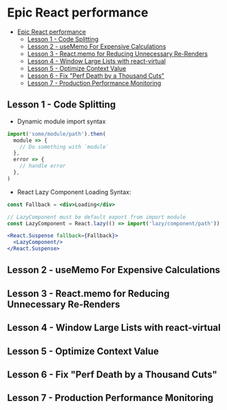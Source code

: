 # Epic React performance

- [Epic React performance](#epic-react-performance)
  - [Lesson 1 - Code Splitting](#lesson-1---code-splitting)
  - [Lesson 2 - useMemo For Expensive Calculations](#lesson-2---usememo-for-expensive-calculations)
  - [Lesson 3 - React.memo for Reducing Unnecessary Re-Renders](#lesson-3---reactmemo-for-reducing-unnecessary-re-renders)
  - [Lesson 4 - Window Large Lists with react-virtual](#lesson-4---window-large-lists-with-react-virtual)
  - [Lesson 5 - Optimize Context Value](#lesson-5---optimize-context-value)
  - [Lesson 6 - Fix "Perf Death by a Thousand Cuts"](#lesson-6---fix-perf-death-by-a-thousand-cuts)
  - [Lesson 7 - Production Performance Monitoring](#lesson-7---production-performance-monitoring)

## Lesson 1 - Code Splitting

- Dynamic module import syntax

```js
import('some/module/path').then(
  module => {
    // Do something with `module`
  },
  error => {
    // handle error
  },
)
```

- React Lazy Component Loading Syntax:

```jsx
const Fallback = <div>Loading</div>

// LazyComponent must be default export from import module
const LazyComponent = React.lazy(() => import('lazy/component/path'))

<React.Suspense fallback={Fallback}>
  <LazyComponent/>
</React.Suspense>
```

## Lesson 2 - useMemo For Expensive Calculations

## Lesson 3 - React.memo for Reducing Unnecessary Re-Renders

## Lesson 4 - Window Large Lists with react-virtual

## Lesson 5 - Optimize Context Value

## Lesson 6 - Fix "Perf Death by a Thousand Cuts"

## Lesson 7 - Production Performance Monitoring
